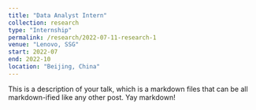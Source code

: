 ```yaml
---
title: "Data Analyst Intern"
collection: research
type: "Internship"
permalink: /research/2022-07-11-research-1
venue: "Lenovo, SSG"
start: 2022-07
end: 2022-10
location: "Beijing, China"
---
```


This is a description of your talk, which is a markdown files that can be all markdown-ified like any other post. Yay markdown!
